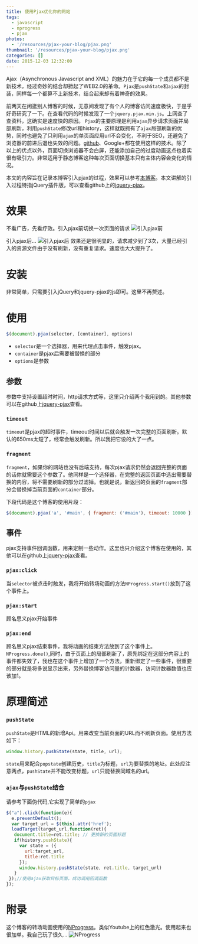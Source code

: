```yaml
---
title: 使用Pjax优化你的网站
tags:
  - javascript
  - nprogress
  - pjax
photos:
  - '/resources/pjax-your-blog/pjax.png'
thumbnail: '/resources/pjax-your-blog/pjax.png'
categories: []
date: 2015-12-03 12:32:00
---
```

Ajax（Asynchronous Javascript and XML）的魅力在于它的每一个成员都不是新技术，经过奇妙的结合却掀起了WEB2.0的革命。`Pjax`是`pushState`和`ajax`的封装，同样每一个都算不上新技术，结合起来却有着神奇的效果。

<!--more-->
前两天在闲逛别人博客的时候，无意间发现了有个人的博客访问速度极快，于是乎好奇研究了一下。在查看代码的时候发现了一个`jquery.pjax.min.js`。上网查了查资料，这确实是速度快的原因。
`Pjax`的主要原理是利用`ajax`异步请求页面并局部刷新，利用`pushState`修改url和history，这样就既拥有了`ajax`局部刷新的优势，同时也避免了只利用`ajax`的单页面应用url不会变化，不利于SEO，还避免了浏览器的前进后退也失效的问题。[github](http://www.github.io)、Google+都在使用这样的技术。除了以上的优点以外，页面切换浏览器不会白屏，还能添加自己的过度动画这点也着实很有吸引力。非常适用于静态博客这种每次页面切换基本只有主体内容会变化的情况。

本文的内容旨在记录本博客引入pjax的过程，效果可以参考[本博客](http://www.pangjian.info)。本文讲解的引入过程特指jQuery插件版，可以查看github上的[jquery-pjax](https://github.com/defunkt/jquery-pjax)。

# 效果
不看广告，先看疗效。引入pjax前切换一次页面的请求
![引入pjax前](/resources/using-pjax/pajax_before.png)

引入pjax后...
![引入pjax后](/resources/using-pjax/pjax_after.png)
效果还是很明显的，请求减少到了3次，大量已经引入的资源文件由于没有刷新，没有重复请求。速度也大大提升了。

# 安装
非常简单，只需要引入jQuery和jquery-pjax的js即可。这里不再赘述。

# 使用
```javascript
$(document).pjax(selector, [container], options)
```
* `selector`是一个选择器，用来代理点击事件，触发pjax。
* `container`是pjax后需要被替换的部分
* `options`是参数
## 参数
参数中支持设置超时时间，http请求方式等，这里只介绍两个我用到的。其他参数可以在github上[jquery-pjax](https://github.com/defunkt/jquery-pjax)查看。
### `timeout`
`timeout`是pjax的超时事件，timeout时间以后就会触发一次完整的页面刷新。默认的650ms太短了，经常会触发刷新。所以我把它设的大了一点。
### `fragment`
`fragment`，如果你的网站也没有后端支持，每次pjax请求仍然会返回完整的页面的话你就需要这个参数了。他同样是一个选择器，在完整的返回页面中选出需要替换的内容，将不需要刷新的部分过滤掉。也就是说，新返回的页面的`fragment`部分会替换掉当前页面的`container`部分。

下段代码是这个博客的使用片段：
```Javascript
$(document).pjax('a', '#main', { fragment: ('#main'), timeout: 10000 });
```
## 事件
pjax支持事件回调函数，用来定制一些动作。这里也只介绍这个博客在使用的，其他可以在github上[jquery-pjax](https://github.com/defunkt/jquery-pjax)查看。
### `pjax:click`
当`selector`被点击时触发，我将开始转场动画的方法`NProgress.start()`放到了这个事件上。
### `pjax:start`
顾名思义pjax开始事件
### `pjax:end`
顾名思义pjax结束事件，我将动画的结束方法放到了这个事件上。`NProgress.done()`,同时，由于页面上的局部刷新了，原先绑定在这部分内容上的事件都失效了，我也在这个事件上增加了一个方法，重新绑定了一些事件，很重要的部分就是将多说显示出来，另外替换博客访问量的计数器，访问计数器数值也应该加1。

# 原理简述
### `pushState`
`pushState`是HTML的新增Api。用来改变当前页面的URL而不刷新页面。使用方法如下：
```javascript
window.history.pushState(state, title, url);
```
`state`用来配合`popstate`创建历史，`title`为标题，`url`为要替换的地址。此处应注意两点，`pushState`并不能改变标题，`url`只能替换同域名的url。

### `ajax`与`pushState`结合
请参考下面伪代码,它实现了简单的`pjax`
```javascript
$("a").click(function(e){
  e.preventDefault();
  var target_url = $(this).attr('href');
  loadTarget(target_url,function(ret){
   document.title=ret.title; // 更换新的页面标题
   if(history.pushState){
     var state = ({
       url:target_url,
       title:ret.title
     });
     window.history.pushState(state, ret.title, target_url)
   }
 });//使用ajax获取目标页面，成功调用回调函数
});
```
# 附录
这个博客的转场动画使用的[NProgress](http://ricostacruz.com/nprogress/)。类似Youtube上的红色激光。使用起来也很加单。我自己玩了很久...
![NProgress](/resources/using-pjax/NProgress.png)
<!-- indicate-the-source -->
